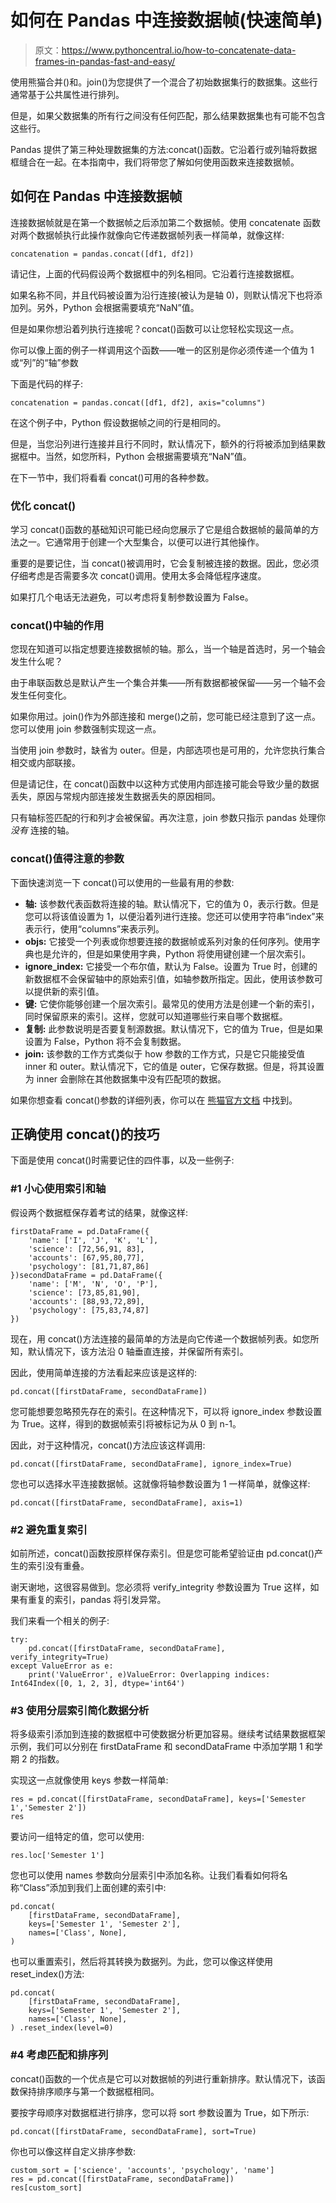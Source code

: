 # 如何在 Pandas 中连接数据帧(快速简单)

> 原文：<https://www.pythoncentral.io/how-to-concatenate-data-frames-in-pandas-fast-and-easy/>

使用熊猫合并()和。join()为您提供了一个混合了初始数据集行的数据集。这些行通常基于公共属性进行排列。

但是，如果父数据集的所有行之间没有任何匹配，那么结果数据集也有可能不包含这些行。

Pandas 提供了第三种处理数据集的方法:concat()函数。它沿着行或列轴将数据框缝合在一起。在本指南中，我们将带您了解如何使用函数来连接数据帧。

## **如何在 Pandas 中连接数据帧**

连接数据帧就是在第一个数据帧之后添加第二个数据帧。使用 concatenate 函数对两个数据帧执行此操作就像向它传递数据帧列表一样简单，就像这样:

```
concatenation = pandas.concat([df1, df2])
```

请记住，上面的代码假设两个数据框中的列名相同。它沿着行连接数据框。

如果名称不同，并且代码被设置为沿行连接(被认为是轴 0)，则默认情况下也将添加列。另外，Python 会根据需要填充“NaN”值。

但是如果你想沿着列执行连接呢？concat()函数可以让您轻松实现这一点。

你可以像上面的例子一样调用这个函数——唯一的区别是你必须传递一个值为 1 或“列”的“轴”参数

下面是代码的样子:

```
concatenation = pandas.concat([df1, df2], axis="columns")
```

在这个例子中，Python 假设数据帧之间的行是相同的。

但是，当您沿列进行连接并且行不同时，默认情况下，额外的行将被添加到结果数据框中。当然，如您所料，Python 会根据需要填充“NaN”值。

在下一节中，我们将看看 concat()可用的各种参数。

### **优化 concat()**

学习 concat()函数的基础知识可能已经向您展示了它是组合数据帧的最简单的方法之一。它通常用于创建一个大型集合，以便可以进行其他操作。

重要的是要记住，当 concat()被调用时，它会复制被连接的数据。因此，您必须仔细考虑是否需要多次 concat()调用。使用太多会降低程序速度。

如果打几个电话无法避免，可以考虑将复制参数设置为 False。

### **concat()中轴的作用**

您现在知道可以指定想要连接数据帧的轴。那么，当一个轴是首选时，另一个轴会发生什么呢？

由于串联函数总是默认产生一个集合并集——所有数据都被保留——另一个轴不会发生任何变化。

如果你用过。join()作为外部连接和 merge()之前，您可能已经注意到了这一点。您可以使用 join 参数强制实现这一点。

当使用 join 参数时，缺省为 outer。但是，内部选项也是可用的，允许您执行集合相交或内部联接。

但是请记住，在 concat()函数中以这种方式使用内部连接可能会导致少量的数据丢失，原因与常规内部连接发生数据丢失的原因相同。

只有轴标签匹配的行和列才会被保留。再次注意，join 参数只指示 pandas 处理你 *没有* 连接的轴。

### **concat()值得注意的参数**

下面快速浏览一下 concat()可以使用的一些最有用的参数:

*   **轴:** 该参数代表函数将连接的轴。默认情况下，它的值为 0，表示行数。但是您可以将该值设置为 1，以便沿着列进行连接。您还可以使用字符串“index”来表示行，使用“columns”来表示列。
*   **objs:** 它接受一个列表或你想要连接的数据帧或系列对象的任何序列。使用字典也是允许的，但是如果使用字典，Python 将使用键创建一个层次索引。
*   **ignore_index:** 它接受一个布尔值，默认为 False。设置为 True 时，创建的新数据框不会保留轴中的原始索引值，如轴参数所指定。因此，使用该参数可以提供新的索引值。
*   **键:** 它使你能够创建一个层次索引。最常见的使用方法是创建一个新的索引，同时保留原来的索引。这样，您就可以知道哪些行来自哪个数据框。
*   **复制:** 此参数说明是否要复制源数据。默认情况下，它的值为 True，但是如果设置为 False，Python 将不会复制数据。
*   **join:** 该参数的工作方式类似于 how 参数的工作方式，只是它只能接受值 inner 和 outer。默认情况下，它的值是 outer，它保存数据。但是，将其设置为 inner 会删除在其他数据集中没有匹配项的数据。

如果你想查看 concat()参数的详细列表，你可以在 [熊猫官方文档](https://pandas.pydata.org/pandas-docs/stable/reference/api/pandas.concat.html#pandas.concat) 中找到。

## **正确使用 concat()的技巧**

下面是使用 concat()时需要记住的四件事，以及一些例子:

### **#1 小心使用索引和轴**

假设两个数据框保存着考试的结果，就像这样:

```
firstDataFrame = pd.DataFrame({
    'name': ['I', 'J', 'K', 'L'],
    'science': [72,56,91, 83],
    'accounts': [67,95,80,77],
    'psychology': [81,71,87,86]
})secondDataFrame = pd.DataFrame({
    'name': ['M', 'N', 'O', 'P'],
    'science': [73,85,81,90],
    'accounts': [88,93,72,89],
    'psychology': [75,83,74,87]
})
```

现在，用 concat()方法连接的最简单的方法是向它传递一个数据帧列表。如您所知，默认情况下，该方法沿 0 轴垂直连接，并保留所有索引。

因此，使用简单连接的方法看起来应该是这样的:

```
pd.concat([firstDataFrame, secondDataFrame])
```

您可能想要忽略预先存在的索引。在这种情况下，可以将 ignore_index 参数设置为 True。这样，得到的数据帧索引将被标记为从 0 到 n-1。

因此，对于这种情况，concat()方法应该这样调用:

```
pd.concat([firstDataFrame, secondDataFrame], ignore_index=True)
```

您也可以选择水平连接数据帧。这就像将轴参数设置为 1 一样简单，就像这样:

```
pd.concat([firstDataFrame, secondDataFrame], axis=1)
```

### **#2 避免重复索引**

如前所述，concat()函数按原样保存索引。但是您可能希望验证由 pd.concat()产生的索引没有重叠。

谢天谢地，这很容易做到。您必须将 verify_integrity 参数设置为 True 这样，如果有重复的索引，pandas 将引发异常。

我们来看一个相关的例子:

```
try:
    pd.concat([firstDataFrame, secondDataFrame], verify_integrity=True)
except ValueError as e:
    print('ValueError', e)ValueError: Overlapping indices: Int64Index([0, 1, 2, 3], dtype='int64')
```

### **#3 使用分层索引简化数据分析**

将多级索引添加到连接的数据框中可使数据分析更加容易。继续考试结果数据框架示例，我们可以分别在 firstDataFrame 和 secondDataFrame 中添加学期 1 和学期 2 的指数。

实现这一点就像使用 keys 参数一样简单:

```
res = pd.concat([firstDataFrame, secondDataFrame], keys=['Semester 1','Semester 2'])
res

```

要访问一组特定的值，您可以使用:

```
res.loc['Semester 1']
```

您也可以使用 names 参数向分层索引中添加名称。让我们看看如何将名称“Class”添加到我们上面创建的索引中:

```
pd.concat(
    [firstDataFrame, secondDataFrame], 
    keys=['Semester 1', 'Semester 2'],
    names=['Class', None],
)
```

也可以重置索引，然后将其转换为数据列。为此，您可以像这样使用 reset_index()方法:

```
pd.concat(
    [firstDataFrame, secondDataFrame], 
    keys=['Semester 1', 'Semester 2'],
    names=['Class', None],
) .reset_index(level=0)
```

### **#4 考虑匹配和排序列**

concat()函数的一个优点是它可以对数据帧的列进行重新排序。默认情况下，该函数保持排序顺序与第一个数据框相同。

要按字母顺序对数据框进行排序，您可以将 sort 参数设置为 True，如下所示:

```
pd.concat([firstDataFrame, secondDataFrame], sort=True)
```

你也可以像这样自定义排序参数:

```
custom_sort = ['science', 'accounts', 'psychology', 'name']
res = pd.concat([firstDataFrame, secondDataFrame])
res[custom_sort]
```